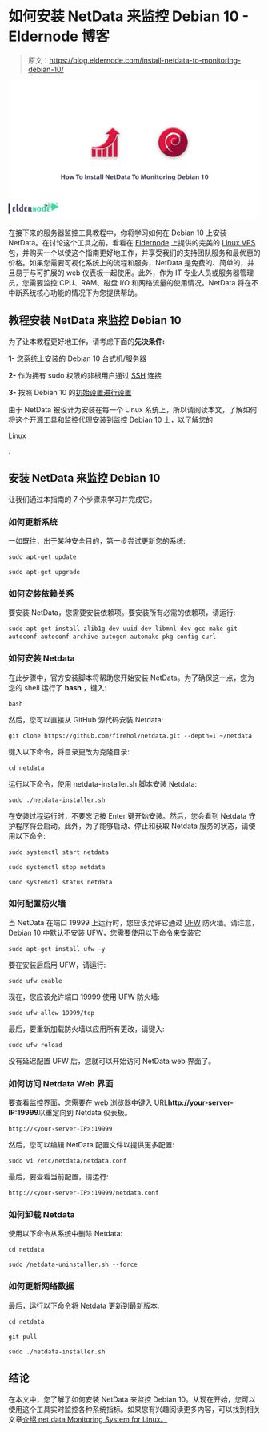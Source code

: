 # 如何安装 NetData 来监控 Debian 10 - Eldernode 博客

> 原文：<https://blog.eldernode.com/install-netdata-to-monitoring-debian-10/>

![How To Install NetData To Monitoring Debian 10](img/54016ba0e811e94cd1bc7e2a64ba082f.png)

在接下来的服务器监控工具教程中，你将学习如何在 Debian 10 上安装 NetData。在讨论这个工具之前，看看在 [Eldernode](https://eldernode.com/) 上提供的完美的 [Linux VPS](https://eldernode.com/linux-vps/) 包，并购买一个以使这个指南更好地工作，并享受我们的支持团队服务和最优惠的价格。如果您需要可视化系统上的流程和服务，NetData 是免费的、简单的，并且易于与可扩展的 web 仪表板一起使用。此外，作为 IT 专业人员或服务器管理员，您需要监控 CPU、RAM、磁盘 I/O 和网络流量的使用情况。NetData 将在不中断系统核心功能的情况下为您提供帮助。

## 教程安装 NetData 来监控 Debian 10

为了让本教程更好地工作，请考虑下面的**先决条件:**

**1-** 您系统上安装的 Debian 10 台式机/服务器

**2-** 作为拥有 sudo 权限的非根用户通过 [SSH](https://blog.eldernode.com/ssh-keys-debian-10/) 连接

**3-** 按照 Debian 10 的[初始设置进行设置](https://blog.eldernode.com/initial-setup-with-debian-10/)

由于 NetData 被设计为安装在每一个 Linux 系统上，所以请阅读本文，了解如何将这个开源工具和监控代理安装到监控 Debian 10 上，以了解您的

[Linux](https://blog.eldernode.com/tag/linux/)

.

## 安装 NetData 来监控 Debian 10

让我们通过本指南的 7 个步骤来学习并完成它。

### 如何更新系统

一如既往，出于某种安全目的，第一步尝试更新您的系统:

```
sudo apt-get update
```

```
sudo apt-get upgrade
```

### 如何安装依赖关系

要安装 NetData，您需要安装依赖项。要安装所有必需的依赖项，请运行:

```
sudo apt-get install zlib1g-dev uuid-dev libmnl-dev gcc make git autoconf autoconf-archive autogen automake pkg-config curl
```

### 如何安装 Netdata

在此步骤中，官方安装脚本将帮助您开始安装 NetData。为了确保这一点，您为您的 shell 运行了 **bash** ，键入:

```
bash
```

然后，您可以直接从 GitHub 源代码安装 Netdata:

```
git clone https://github.com/firehol/netdata.git --depth=1 ~/netdata
```

键入以下命令，将目录更改为克隆目录:

```
cd netdata
```

运行以下命令，使用 netdata-installer.sh 脚本安装 Netdata:

```
sudo ./netdata-installer.sh
```

在安装过程运行时，不要忘记按 Enter 键开始安装。然后，您会看到 Netdata 守护程序将会启动。此外，为了能够启动、停止和获取 Netdata 服务的状态，请使用以下命令:

```
sudo systemctl start netdata
```

```
sudo systemctl stop netdata
```

```
sudo systemctl status netdata
```

### 如何配置防火墙

当 NetData 在端口 19999 上运行时，您应该允许它通过 [UFW](https://blog.eldernode.com/set-up-firewall-ufw-debian-10/) 防火墙。请注意，Debian 10 中默认不安装 UFW，您需要使用以下命令来安装它:

```
sudo apt-get install ufw -y
```

要在安装后启用 UFW，请运行:

```
sudo ufw enable
```

现在，您应该允许端口 19999 使用 UFW 防火墙:

```
sudo ufw allow 19999/tcp
```

最后，要重新加载防火墙以应用所有更改，请键入:

```
sudo ufw reload
```

没有延迟配置 UFW 后，您就可以开始访问 NetData web 界面了。

### 如何访问 Netdata Web 界面

要查看监控界面，您需要在 web 浏览器中键入 URL**http://your-server-IP:19999**以重定向到 Netdata 仪表板。

```
http://<your-server-IP>:19999
```

然后，您可以编辑 NetData 配置文件以提供更多配置:

```
sudo vi /etc/netdata/netdata.conf
```

最后，要查看当前配置，请运行:

```
http://<your-server-IP>:19999/netdata.conf
```

### 如何卸载 Netdata

使用以下命令从系统中删除 Netdata:

```
cd netdata
```

```
sudo /netdata-uninstaller.sh --force
```

### 如何更新网络数据

最后，运行以下命令将 Netdata 更新到最新版本:

```
cd netdata
```

```
git pull
```

```
sudo ./netdata-installer.sh
```

## 结论

在本文中，您了解了如何安装 NetData 来监控 Debian 10。从现在开始，您可以使用这个工具实时监控各种系统指标。如果您有兴趣阅读更多内容，可以找到相关文章[介绍 net data Monitoring System for Linux。](https://blog.eldernode.com/netdata-monitoring-system-for-linux/)